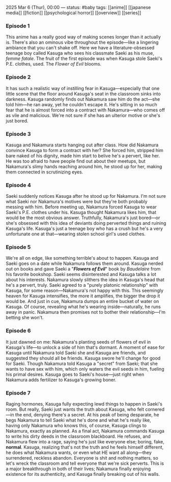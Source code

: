 2025 Mar 6 (Thur), 00:00 — 
status: #baby 
tags: [[anime]] [[japanese media]] [[fiction]] [[psychological horror]] [[overview]] [[series]] 

### Episode 1
This anime has a really good way of making scenes longer than it actually is. There's also an ominous vibe throughout the episode—like a lingering ambiance that you can't shake off. Here we have a literature-obsessed teenage boy called Kasuga who sees his classmate Saeki as his muse, *femme fatale*. The fruit of the first episode was when Kasuga stole Saeki's P.E. clothes, used. The *Flower of Evil* blooms.
### Episode 2
It has such a realistic way of instilling fear in Kasuga—especially that one little scene that the floor around Kasuga's seat in the classroom sinks into darkness. Kasuga randomly finds out Nakamura saw him do the act—she told him—he ran away, yet he couldn't escape it. He's sitting in so much fear that he is almost forced into a contract with Nakamura—who comes off as vile and malicious. We're not sure if she has an ulterior motive or she's just bored.
### Episode 3
Kasuga and Nakamura starts hanging out after class. How did Nakamura convince Kasuga to form a contract with her? She forced him, stripped him bare naked of his dignity, made him start to belive he's a pervert, like her. He was too afraid to have people find out about their meetups, but Nakamura's slimy hands reaching around him, he stood up for her, making them connected in scrutinizing eyes.
### Episode 4
Saeki suddenly notices Kasuga after he stood up for Nakamura. I'm not sure what Saeki nor Nakamura's motives were but they're both probably messing with him. Before meeting up, Nakamura forced Kasuga to wear Saeki's P.E. clothes under his. Kasuga thought Nakamura likes him, that would be the most obvious answer. Truthfully, Nakamura's just bored—or she's obsessed with this idea of deviants doing perverted things and ruining Kasuga's life. Kasuga's just a teenage boy who has a crush but he's a very unfortunate one at that—wearing stolen school girl's used clothes.
### Episode 5
We're all on edge, like something terrible's about to happen. Kasuga and Saeki goes on a date while Nakamura follows them around. Kasuga nerded out on books and gave Saeki a "***Flowers of Evil***" book by *Baudelaire* from his favorite bookshop. Saeki seems disinterested and Kasuga talks a lot about his interests. Nakamura slowly slithers the idea in Kasuga's head that he's a pervert, truly. Saeki agreed to a "purely platonic relationship" with Kasuga, for some reason—Nakamura's not happy with this. This seemingly heaven for Kasuga intensifies, the more it amplifies, the bigger the drop it would be. And just in cue, Nakamura dumps an entire bucket of water on Kasuga. Of course, revealing what he's wearing inside—naturally, he runs away in panic. Nakamura then promises not to bother their relationship—I'm betting she won't.
### Episode 6
It just dawned on me: Nakamura's planting seeds of flowers of evil in Kasuga's life—to unlock a side of him that's dormant. A moment of ease for Kasuga until Nakamura told Saeki she and Kasuga are friends, and suggested they should all be friends. Kasuga swore he'll change for good for Saeki. Though Nakamura told Kasuga a "secret" from Saeki; that she wants to have sex with him, which only waters the evil seeds in him, fueling his primal desires. Kasuga goes to Saeki's house—just right when Nakamura adds fertilizer to Kasuga's growing boner.
### Episode 7
Raging hormones, Kasuga fully expecting lewd things to happen in Saeki's room. But really, Saeki just wants the truth about Kasuga, who felt cornered—in the end, denying there's a secret. At his peak of being desparate, he begs Nakamura to tell Saeki what he's done and what he's really like, having only Nakamura who knows this, of course, Kasuga clings to Nakamura, exactly as planned. As a final act, Nakamura commands Kasuga to write his dirty deeds in the classroom blackboard. He refuses, and Nakamura flew into a rage, saying he's just like everyone else; boring, fake, **normal**. Kasuga, realizing that's not the truth and he feels himself different, he does what Nakamura wants, or even what HE want all along—they surrendered, reckless abandon. Everyone is shit and nothing matters, so let's wreck the classroom and tell everyone that we're sick perverts. This is a major breakthrough in both of their lives; Nakamura finally enjoying existence for its authenticity, and Kasuga finally breaking out of his walls.
